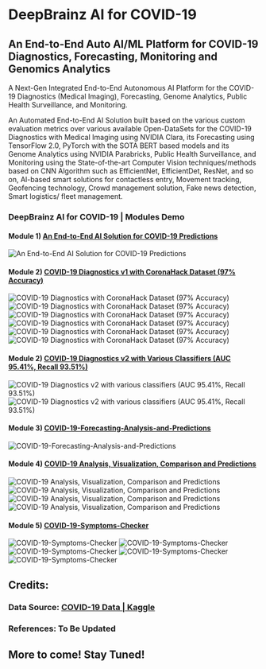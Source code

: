 # DeepBrainz AI for COVID-19
## An End-to-End Auto AI/ML Platform for COVID-19 Diagnostics, Forecasting, Monitoring and Genomics Analytics

A Next-Gen Integrated End-to-End Autonomous AI Platform for the COVID-19 Diagnostics (Medical Imaging), Forecasting, Genome Analytics, Public Health Surveillance, and Monitoring.

An Automated End-to-End AI Solution built based on the various custom evaluation metrics over various available Open-DataSets for the COVID-19 Diagnostics with Medical Imaging using NVIDIA Clara, its Forecasting using TensorFlow 2.0, PyTorch with the SOTA BERT based models and its Genome Analytics using NVIDIA Parabricks, Public Health Surveillance, and Monitoring using the State-of-the-art Computer Vision techniques/methods based on CNN Algorithm such as EfficientNet, EfficientDet, ResNet, and so on, AI-based smart solutions for contactless entry, Movement tracking, Geofencing technology, Crowd management solution, Fake news detection, Smart logistics/ fleet management.

### DeepBrainz AI for COVID-19 | Modules Demo

#### Module 1) [An End-to-End AI Solution for COVID-19 Predictions](https://render.githubusercontent.com/view/ipynb?commit=b19111522c38e53d8ab6610141199932bf62975b&enc_url=68747470733a2f2f7261772e67697468756275736572636f6e74656e742e636f6d2f446565702d427261696e7a2f434f5649442d31392f623139313131353232633338653533643861623636313031343131393939333262663632393735622f616e2d656e642d746f2d656e642d61692d736f6c7574696f6e2d666f722d636f7669642d31392e6970796e62&nwo=Deep-Brainz%2FCOVID-19&path=an-end-to-end-ai-solution-for-covid-19.ipynb&repository_id=258987616&repository_type=Repository#An-End-to-End-AI-Solution-for-COVID-19-Predictions)
![An End-to-End AI Solution for COVID-19 Predictions](https://github.com/Deep-Brainz/COVID-19/blob/master/NB1.png)
#### Module 2) [COVID-19 Diagnostics v1 with CoronaHack Dataset (97% Accuracy)](https://render.githubusercontent.com/view/ipynb?commit=c4d02821f1de47b2ffefaae429203ede41fe16b0&enc_url=68747470733a2f2f7261772e67697468756275736572636f6e74656e742e636f6d2f446565702d427261696e7a2f434f5649442d31392f633464303238323166316465343762326666656661616534323932303365646534316665313662302f636f7669642d31392d646961676e6f73746963732d776974682d636f726f6e616861636b2d646174617365742e6970796e62&nwo=Deep-Brainz%2FCOVID-19&path=covid-19-diagnostics-with-coronahack-dataset.ipynb&repository_id=258987616&repository_type=Repository#COVID-19-Diagnostics-with-CoronaHack-Dataset---Data-Exploration-&-Baseline-Model-with-97%-Accuracy)
![COVID-19 Diagnostics with CoronaHack Dataset (97% Accuracy)](https://github.com/Deep-Brainz/COVID-19/blob/master/NB21.png)
![COVID-19 Diagnostics with CoronaHack Dataset (97% Accuracy)](https://github.com/Deep-Brainz/COVID-19/blob/master/NB22.png)
![COVID-19 Diagnostics with CoronaHack Dataset (97% Accuracy)](https://github.com/Deep-Brainz/COVID-19/blob/master/NB23.png)
![COVID-19 Diagnostics with CoronaHack Dataset (97% Accuracy)](https://github.com/Deep-Brainz/COVID-19/blob/master/NB2MA.png)
![COVID-19 Diagnostics with CoronaHack Dataset (97% Accuracy)](https://github.com/Deep-Brainz/COVID-19/blob/master/NB2ML.png)
![COVID-19 Diagnostics with CoronaHack Dataset (97% Accuracy)](https://github.com/Deep-Brainz/COVID-19/blob/master/NB24.png)
#### Module 2) [COVID-19 Diagnostics v2 with Various Classifiers (AUC 95.41%, Recall 93.51%)](https://render.githubusercontent.com/view/ipynb?commit=86dd0182b2b7e59e5a9a9066e5c914bb37589b74&enc_url=68747470733a2f2f7261772e67697468756275736572636f6e74656e742e636f6d2f446565702d427261696e7a2f434f5649442d31392f383664643031383262326237653539653561396139303636653563393134626233373538396237342f636f7669642d31392d636c6173736966696572732e6970796e62&nwo=Deep-Brainz%2FCOVID-19&path=covid-19-classifiers.ipynb&repository_id=258987616&repository_type=Repository#Data-Preparation)
![COVID-19 Diagnostics v2 with various classifiers (AUC 95.41%, Recall 93.51%)](https://github.com/Deep-Brainz/COVID-19/blob/master/NB31.png)
![COVID-19 Diagnostics v2 with various classifiers (AUC 95.41%, Recall 93.51%)](https://github.com/Deep-Brainz/COVID-19/blob/master/NB32.png)

#### Module 3) [COVID-19-Forecasting-Analysis-and-Predictions](https://nbviewer.jupyter.org/github/Deep-Brainz/COVID-19/blob/c4d02821f1de47b2ffefaae429203ede41fe16b0/covid-19-forecasting-analysis-and-predictions.ipynb)
![COVID-19-Forecasting-Analysis-and-Predictions](https://github.com/Deep-Brainz/COVID-19/blob/master/NB5.png)
#### Module 4) [COVID-19 Analysis, Visualization, Comparison and Predictions](http://nbviewer.ipython.org/github/Deep-Brainz/COVID-19/blob/c4d02821f1de47b2ffefaae429203ede41fe16b0/covid-19-analysis-viz-prediction.ipynb)
![COVID-19 Analysis, Visualization, Comparison and Predictions](https://github.com/Deep-Brainz/COVID-19/blob/master/NB41.png)
![COVID-19 Analysis, Visualization, Comparison and Predictions](https://github.com/Deep-Brainz/COVID-19/blob/master/NB42.png)
![COVID-19 Analysis, Visualization, Comparison and Predictions](https://github.com/Deep-Brainz/COVID-19/blob/master/NB43.png)
![COVID-19 Analysis, Visualization, Comparison and Predictions](https://github.com/Deep-Brainz/COVID-19/blob/master/NB44.png)
#### Module 5) [COVID-19-Symptoms-Checker](https://render.githubusercontent.com/view/ipynb?commit=80109fd4a84beff40b6fbe8c79d3506863c8c707&enc_url=68747470733a2f2f7261772e67697468756275736572636f6e74656e742e636f6d2f446565702d427261696e7a2f434f5649442d31392f383031303966643461383462656666343062366662653863373964333530363836336338633730372f636f7669642d31392d73796d70746f6d732d636865636b65722e6970796e62&nwo=Deep-Brainz%2FCOVID-19&path=covid-19-symptoms-checker.ipynb&repository_id=258987616&repository_type=Repository#Introduction)
![COVID-19-Symptoms-Checker](https://github.com/Deep-Brainz/COVID-19/blob/master/NB61.png)
![COVID-19-Symptoms-Checker](https://github.com/Deep-Brainz/COVID-19/blob/master/NB62.png)
![COVID-19-Symptoms-Checker](https://github.com/Deep-Brainz/COVID-19/blob/master/NB63.png)
![COVID-19-Symptoms-Checker](https://github.com/Deep-Brainz/COVID-19/blob/master/NB6.png)
![COVID-19-Symptoms-Checker](https://github.com/Deep-Brainz/COVID-19/blob/master/NB64.png)


## Credits:
### Data Source: [COVID-19 Data | Kaggle](https://www.kaggle.com/covid19)
### References: To Be Updated


## More to come! Stay Tuned!
